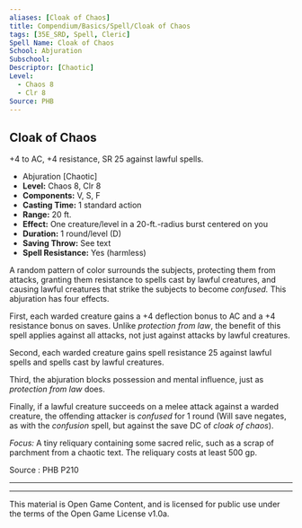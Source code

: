```yaml
---
aliases: [Cloak of Chaos]
title: Compendium/Basics/Spell/Cloak of Chaos
tags: [35E_SRD, Spell, Cleric]
Spell Name: Cloak of Chaos
School: Abjuration
Subschool: 
Descriptor: [Chaotic]
Level:
  - Chaos 8
  - Clr 8
Source: PHB
---
```



## Cloak of Chaos

+4 to AC, +4 resistance, SR 25 against lawful spells.

*   Abjuration [Chaotic]
*   **Level:** Chaos 8, Clr 8
*   **Components:** V, S, F
*   **Casting Time:** 1 standard action
*   **Range:** 20 ft.
*   **Effect:** One creature/level in a 20-ft.-radius burst centered on you
*   **Duration:** 1 round/level (D)
*   **Saving Throw:** See text
*   **Spell Resistance:** Yes (harmless)

<p>A random pattern of color surrounds the subjects, protecting them from attacks, granting them resistance to spells cast by lawful creatures, and causing lawful creatures that strike the subjects to become <i>confused.</i> This abjuration has four effects.</p><p>First, each warded creature gains a +4 deflection bonus to AC and a +4 resistance bonus on saves. Unlike <i>protection from law</i>, the benefit of this spell applies against all attacks, not just against attacks by lawful creatures.</p><p>Second, each warded creature gains spell resistance 25 against lawful spells and spells cast by lawful creatures.</p><p>Third, the abjuration blocks possession and mental influence, just as <i>protection from law</i> does.</p><p>Finally, if a lawful creature succeeds on a melee attack against a warded creature, the offending attacker is <i>confused</i> for 1 round (Will save negates, as with the <i>confusion</i> spell, but against the save DC of <i>cloak of chaos</i>).</p><p><i>Focus:</i> A tiny reliquary containing some sacred relic, such as a scrap of parchment from a chaotic text. The reliquary costs at least 500 gp.</p>

Source : PHB P210

---

---

This material is Open Game Content, and is licensed for public use under
the terms of the Open Game License v1.0a.
